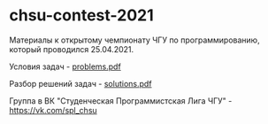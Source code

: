 # chsu-contest-2021
Материалы к открытому чемпионату ЧГУ по программированию, который проводился 25.04.2021.

Условия задач - [problems.pdf](./problems.pdf)

Разбор решений задач - [solutions.pdf](./solutions.pdf)

Группа в ВК "Студенческая Программистская Лига ЧГУ" - https://vk.com/spl_chsu
